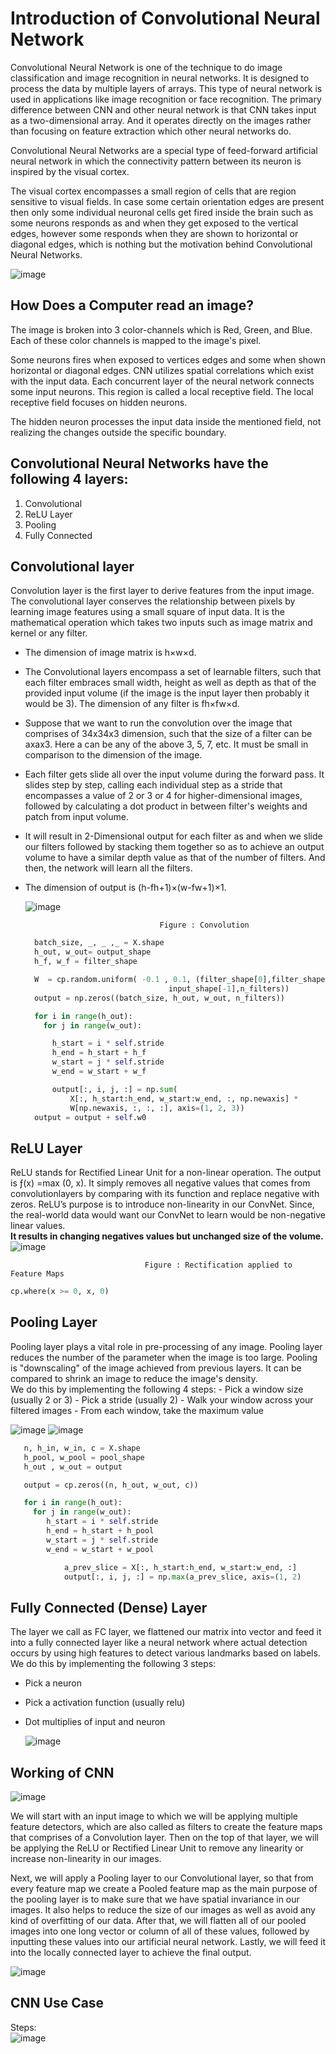 # Introduction of Convolutional Neural Network

Convolutional Neural Network is one of the technique to do image classification and image recognition in neural networks. It is designed to process the data by multiple layers of arrays. This type of neural network is used in applications like image recognition or face recognition. The primary difference between CNN and other neural network is that CNN takes input as a two-dimensional array. And it operates directly on the images rather than focusing on feature extraction which other neural networks do.

Convolutional Neural Networks are a special type of feed-forward artificial neural network in which the connectivity pattern between its neuron is inspired by the visual cortex.

The visual cortex encompasses a small region of cells that are region sensitive to visual fields. In case some certain orientation edges are present then only some individual neuronal cells get fired inside the brain such as some neurons responds as and when they get exposed to the vertical edges, however some responds when they are shown to horizontal or diagonal edges, which is nothing but the motivation behind Convolutional Neural Networks.

![image](https://user-images.githubusercontent.com/58425689/108686874-1d8a3e80-751e-11eb-8b75-8ce3ae650451.png)

## How Does a Computer read an image?
The image is broken into 3 color-channels which is Red, Green, and Blue. Each of these color channels is mapped to the image's pixel.

Some neurons fires when exposed to vertices edges and some when shown horizontal or diagonal edges. CNN utilizes spatial correlations which exist with the input data. Each concurrent layer of the neural network connects some input neurons. This region is called a local receptive field. The local receptive field focuses on hidden neurons.

The hidden neuron processes the input data inside the mentioned field, not realizing the changes outside the specific boundary.

## Convolutional Neural Networks have the following 4 layers:
1. Convolutional
2. ReLU Layer
3. Pooling
4. Fully Connected

## Convolutional layer
Convolution layer is the first layer to derive features from the input image. The convolutional layer conserves the relationship between pixels by learning image features using a small square of input data. It is the mathematical operation which takes two inputs such as image matrix and kernel or any filter.

- The dimension of image matrix is h×w×d.
- The Convolutional layers encompass a set of learnable filters, such that each filter embraces small width, height as well as depth as that of the provided input volume (if the image is the input layer then probably it would be 3). The dimension of any filter is fh×fw×d.
- Suppose that we want to run the convolution over the image that comprises of 34x34x3 dimension, such that the size of a filter can be axax3. Here a can be any of the above 3, 5, 7, etc. It must be small in comparison to the dimension of the image.
- Each filter gets slide all over the input volume during the forward pass. It slides step by step, calling each individual step as a stride that encompasses a value of 2 or 3 or 4 for higher-dimensional images, followed by calculating a dot product in between filter's weights and patch from input volume.
- It will result in 2-Dimensional output for each filter as and when we slide our filters followed by stacking them together so as to achieve an output volume to have a similar depth value as that of the number of filters. And then, the network will learn all the filters.
- The dimension of output is (h-fh+1)×(w-fw+1)×1.

  ![image](https://user-images.githubusercontent.com/58425689/108687627-0bf56680-751f-11eb-9928-1ad8d0bd41be.png)
                                    
                                    Figure : Convolution
  ```python
    batch_size, _, _ ,_ = X.shape
    h_out, w_out= output_shape
    h_f, w_f = filter_shape 

    W  = cp.random.uniform( -0.1 , 0.1, (filter_shape[0],filter_shape[1],
                                  input_shape[-1],n_filters))
    output = np.zeros((batch_size, h_out, w_out, n_filters))

    for i in range(h_out):
      for j in range(w_out):

        h_start = i * self.stride
        h_end = h_start + h_f
        w_start = j * self.stride
        w_end = w_start + w_f

        output[:, i, j, :] = np.sum(
            X[:, h_start:h_end, w_start:w_end, :, np.newaxis] *
            W[np.newaxis, :, :, :], axis=(1, 2, 3))
    output = output + self.w0
  ```

## ReLU Layer
  ReLU stands for Rectified Linear Unit for a non-linear operation. The output is ƒ(x) =max (0, x). It simply removes all negative values that comes from convolutionlayers by comparing with its function and replace negative with zeros. ReLU’s purpose is to introduce non-linearity in our ConvNet. Since, the real-world data would want our ConvNet to learn would be non-negative linear values. \
  **It results in changing negatives values but unchanged size of the volume.**
  ![image](https://user-images.githubusercontent.com/58425689/108687896-5f67b480-751f-11eb-9340-b9fb4cce68ef.png)

                                  Figure : Rectification applied to Feature Maps
  ```python
  cp.where(x >= 0, x, 0)
  ```
  
## Pooling Layer
  Pooling layer plays a vital role in pre-processing of any image. Pooling layer reduces the number of the parameter when the image is too large. Pooling is "downscaling" of the image achieved from previous layers. It can be compared to shrink an image to reduce the image's density. \
  We do this by implementing the following 4 steps:
    - Pick a window size (usually 2 or 3)
    - Pick a stride (usually 2)
    - Walk your window across your filtered images
    - From each window, take the maximum value

  ![image](https://user-images.githubusercontent.com/58425689/108689135-cfc30580-7520-11eb-825f-bbc137463b94.png)
  ![image](https://user-images.githubusercontent.com/58425689/108689164-d94c6d80-7520-11eb-8e16-74882e151027.png)
  ```python
     n, h_in, w_in, c = X.shape
     h_pool, w_pool = pool_shape
     h_out , w_out = output

     output = cp.zeros((n, h_out, w_out, c))

     for i in range(h_out):
       for j in range(w_out):
          h_start = i * self.stride
          h_end = h_start + h_pool
          w_start = j * self.stride
          w_end = w_start + w_pool

              a_prev_slice = X[:, h_start:h_end, w_start:w_end, :]
              output[:, i, j, :] = np.max(a_prev_slice, axis=(1, 2)
  ```

## Fully Connected (Dense) Layer
  The layer we call as FC layer, we flattened our matrix into vector and feed it into a fully connected layer like a neural network where actual detection occurs by using high features to detect various landmarks based on labels. \
  We do this by implementing the following 3 steps:
  - Pick a neuron
  - Pick a activation function (usually relu)
  - Dot multiplies of input and neuron

    ![image](https://user-images.githubusercontent.com/58425689/108689962-de5dec80-7521-11eb-92bb-7db95e96979b.png)

## Working of CNN
![image](https://user-images.githubusercontent.com/58425689/108690131-16fdc600-7522-11eb-85b5-863b26f7665c.png)

We will start with an input image to which we will be applying multiple feature detectors, which are also called as filters to create the feature maps that comprises of a Convolution layer. Then on the top of that layer, we will be applying the ReLU or Rectified Linear Unit to remove any linearity or increase non-linearity in our images.

Next, we will apply a Pooling layer to our Convolutional layer, so that from every feature map we create a Pooled feature map as the main purpose of the pooling layer is to make sure that we have spatial invariance in our images. It also helps to reduce the size of our images as well as avoid any kind of overfitting of our data. After that, we will flatten all of our pooled images into one long vector or column of all of these values, followed by inputting these values into our artificial neural network. Lastly, we will feed it into the locally connected layer to achieve the final output.

![image](https://user-images.githubusercontent.com/58425689/108690141-19f8b680-7522-11eb-8154-84129c49810e.png)

## CNN Use Case
Steps: \
![image](https://user-images.githubusercontent.com/58425689/108690753-d0f53200-7522-11eb-82e6-5b621e5a9d33.png)

